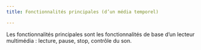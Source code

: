 ```yaml
---
title: Fonctionnalités principales (d’un média temporel)

---
```


Les fonctionnalités principales sont les fonctionnalités de base d’un lecteur multimédia&nbsp;: lecture, pause, stop, contrôle du son.